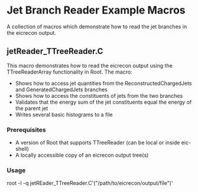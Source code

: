 # Jet Branch Reader Example Macros

A collection of macros which demonstrate how to read the jet branches in the eicrecon output. 

## jetReader_TTreeReader.C

This macro demonstrates how to read the eicrecon output using the TTreeReaderArray functionality in Root. The macro:

- Shows how to access jet quantities from the ReconstructedChargedJets and GeneratedChargedJets branches
- Shows how to access the constituents of jets from the two branches 
- Validates that the energy sum of the jet constituents equal the energy of the parent jet
- Writes several basic histograms to a file

### Prerequisites

- A version of Root that supports TTreeReader (can be local or inside eic-shell)
- A locally accessible copy of an eicrecon output tree(s)

### Usage

root -l -q jetREader_TTreeReader.C'("/path/to/eicrecon/output/file")'